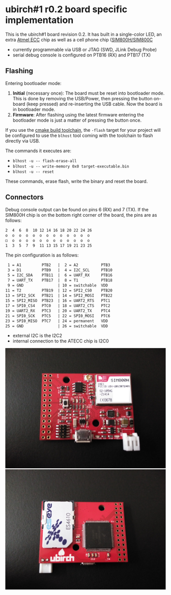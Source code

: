 # ubirch#1 r0.2 board specific implementation

This is the ubirch#1 board revision 0.2. It has built in a single-color LED, an extra [Atmel ECC](http://www.atmel.com/products/security-ics/cryptoauthentication/ecc-256.aspx)
chip as well as a cell phone chip ([SIM800H/SIM800C](http://simcomm2m.com/En/module/detail.aspx?id=74)

* currently programmable via USB or JTAG (SWD, JLink Debug Probe)
* serial debug console is configured on PTB16 (RX) and PTB17 (TX)

## Flashing

Entering bootloader mode:
1. __Initial__ (necessary once): The board must be reset into bootloader mode. This is done by removing the USB/Power, then pressing
the button on-board (keep pressed) and re-inserting the USB cable. Now the board is in bootloader mode.
2. __Firmware__: After flashing using the latest firmware entering the bootloader mode is just a
matter of pressing the button once.

If you use the [cmake build toolchain](https://gitlab.com/ubirch/ubirch-arm-toolchain), the `-flash` target for your
project will be configured to use the `blhost` tool coming with the toolchain to flash directly via USB.

The commands it executes are:

- `blhost -u -- flash-erase-all`
- `blhost -u -- write-memory 0x0 target-executable.bin`
- `blhost -u -- reset`

These commands, erase flash, write the binary and reset the board.

## Connectors

Debug console output can be found on pins 6 (RX) and 7 (TX). If the SIM800H chip is on the bottom right
corner of the board, the pins are as follows:

```
2  4  6  8  10 12 14 16 18 20 22 24 26
o  o  o  o  o  o  o  o  o  o  o  o  o
⚀  o  o  o  o  o  o  o  o  o  o  o  o
1  3  5  7  9  11 13 15 17 19 21 23 25
```

The pin configuration is as follows:

```
 1 = A1         PTB2   |  2 = A2          PTB3
 3 = D1         PTB9   |  4 = I2C_SCL     PTB10
 5 = I2C_SDA    PTB11  |  6 = UART_RX     PTB16
 7 = UART_TX    PTB17  |  8 = T1          PTB18
 9 = GND               | 10 = switchable  VDD
11 = T2         PTB19  | 12 = SPI2_CS0    PTB20
13 = SPI2_SCK   PTB21  | 14 = SPI2_MOSI   PTB22
15 = SPI2_MISO  PTB23  | 16 = UART2_RTS   PTC1
17 = SPI0_CS4   PTC0   | 18 = UART2_CTS   PTC2
19 = UART2_RX   PTC3   | 20 = UART2_TX    PTC4
21 = SPI0_SCK   PTC5   | 22 = SPI0_MOSI   PTC6
23 = SPI0_MISO  PTC7   | 24 = permanent   VDD
25 = GND               | 26 = switchable  VDD
```

* external I2C is the I2C2
* internal connection to the ATECC chip is I2C0

![ubirch#1 r0.2 front](ubirch1r02-front.jpg)
![ubirch#1 r0.2 back](ubirch1r02-back.jpg)

